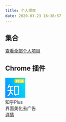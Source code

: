 ```yaml
---
title: 个人项目
date: 2020-03-23 16:38:57
---
```


## 集合

[查看全部个人项目](/categories/个人项目/)

## Chrome 插件

<div class="project-list">

  <!-- 一个项目_start -->
  <div class="project-item">
    <div class="project-cover">
      <img src="https://raw.githubusercontent.com/gaofanghuang/chrome-plug-in/main/zhihuPlus/dist/icons/64-zhihu.png">
    </div>
    <div class="project-ext">
      <div class="project-info">
        <div class="project-name">知乎Plus</div>
        <div class="project-describe">界面美化去广告</div>
      </div>
      <a class="project-link" href="/project/zhihuplus/" target="_blank">详情</a>
    </div>
  </div>
  <!-- 一个项目_end -->

</div>
